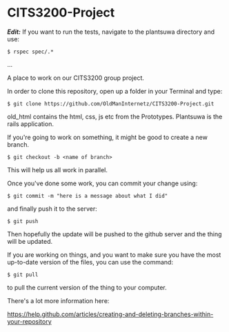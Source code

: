 CITS3200-Project
================

___Edit:___
If you want to run the tests, navigate to the plantsuwa directory and use:

    $ rspec spec/.*
    
...

A place to work on our CITS3200 group project.

In order to clone this repository, open up a folder in your Terminal and type:

    $ git clone https://github.com/OldManInternetz/CITS3200-Project.git

old_html contains the html, css, js etc from the Prototypes. Plantsuwa is the rails application.

If you're going to work on something, it might be good to create a new branch.

    $ git checkout -b <name of branch>
    
This will help us all work in parallel.

Once you've done some work, you can commit your change using:

    $ git commit -m "here is a message about what I did"

and finally push it to the server:

    $ git push
    
Then hopefully the update will be pushed to the github server and the thing will be updated.

If you are working on things, and you want to make sure you have the most up-to-date version of the files, you can use the command:

    $ git pull
    
to pull the current version of the thing to your computer.



There's a lot more information here:

https://help.github.com/articles/creating-and-deleting-branches-within-your-repository
